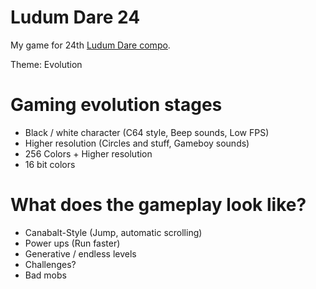 Ludum Dare 24
=============

My game for 24th [Ludum Dare compo](http://www.ludumdare.com).

Theme: Evolution

Gaming evolution stages
=======================

* Black / white character (C64 style, Beep sounds, Low FPS)
* Higher resolution (Circles and stuff, Gameboy sounds)
* 256 Colors + Higher resolution
* 16 bit colors

What does the gameplay look like?
=================================

* Canabalt-Style (Jump, automatic scrolling)
* Power ups (Run faster)
* Generative / endless levels
* Challenges?
* Bad mobs
